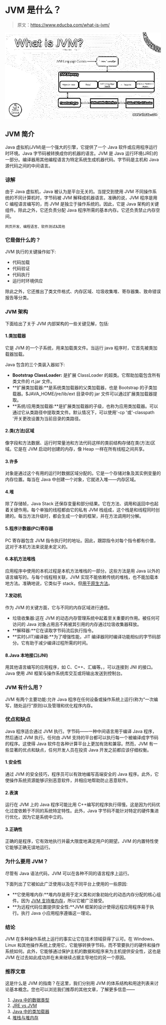 # JVM 是什么？

> 原文：<https://www.educba.com/what-is-jvm/>

![What is JVM?](img/4b05924feff712d4a036722b2150bf92.png)



## JVM 简介

Java 虚拟机(JVM)是一个强大的引擎，它提供了一个 Java 软件或应用程序运行时环境。Java 字节码被转换成你的机器的语言。JVM 是 Java 运行环境(JRE)的一部分。编译器用其他编程语言为特定系统生成机器代码。字节码是主机和 Java 源代码之间的中间语言。

### 谅解

由于 Java 虚拟机，Java 被认为是平台无关的。当提交到使用 JVM 不同操作系统的不同计算机时，字节码被 JVM 解释成机器语言。准确的说，JVM 程序是用 C 编程语言编写的，而 JVM 是独立于操作系统的。因此，它是 Java 架构的关键组件。除此之外，它还负责分配 Java 程序所需的基本内存。它还负责禁止内存空间。

<small>网页开发、编程语言、软件测试&其他</small>

### 它是做什么的？

JVM 执行的关键操作如下:

*   代码加载
*   代码验证
*   代码执行
*   运行时环境供应

除此之外，它还推出了类文件格式、内存区域、垃圾收集堆、寄存器集、致命错误报告等分类。

### JVM 架构

下面给出了关于 JVM 内部架构的一些关键见解，包括:

#### 1.类加载器

它是 JVM 的一个子系统，用来加载类文件。当运行 java 程序时，它首先被类加载器加载。

Java 包含的三个类装入器如下:

*   **Bootstrap ClassLoader:** 是扩展 ClassLoader 的超类。它帮助加载包含所有类文件的 rt.jar 文件。
*   **扩展类加载器:**是系统类加载器的父类加载器，也是 Bootstrap 的子类加载器。$JAVA_HOME/jre/lib/ext 目录中的 jar 文件可以通过扩展类加载器提取。
*   **系统/应用类加载器:**是扩展类加载器的子级，也称为应用类加载器。可以通过它从类路径中提取类文件。默认情况下，可以使用'-cp '或'-classpath '开关更改设置为当前目录的类路径。

#### 2.类(方法)区域

像字段和方法数据、运行时常量池和方法代码这样的类前结构存储在类(方法)区域。它是在 JVM 启动时创建的内存，像 Heap 一样在所有线程之间共享。

#### 3.许多

对象是通过这个有用的运行时数据区域分配的。它是一个存储对象及其实例变量的内存位置。每当在 Java 中创建一个对象，它就进入堆——内存区域。

#### 4.堆

除了存储帧，Java Stack 还保存变量和部分结果。它在方法、调用和返回中也起着关键作用。每个单独的线程都由它的私有 JVM 栈组成，这个栈是和线程同时创建的。每当方法升级时，都会生成一个新的框架，并在方法调用时分解。

#### 5.程序计数器(PC)寄存器

PC 寄存器包含 JVM 指令执行时的地址。因此，跟踪指令对每个指令都有价值，这对于本机方法来说是未定义的。

#### 6.本机方法堆栈

应用程序中使用的本机过程是本机方法堆栈的一部分。这些方法是用 Java 以外的语言编写的。与每个线程相关联，JVM 实现不能依赖传统的堆栈，也不能加载本地方法。准确地说，它类似于 stack，但[用于原生方法](https://www.educba.com/native-methods-in-java/)。

#### 7.发动机

作为 JVM 的关键方面，它与不同的内存区域进行通信。

*   垃圾收集器:这在 JVM 的动态内存管理系统中起着至关重要的作用。被任何可访问的 Java 对象占用且不再被其引用的内存通过垃圾收集器释放。
*   **解释器:**它在读取字节码流后执行指令。
*   **实时(JIT)编译器:**为了增强性能，JIT 编译器同时编译功能相似的字节码部分。它有助于减少编译过程所需的时间。

#### 8.Java 本地接口(JNI)

用其他语言编写的应用程序，如 C、C++、汇编等。，可以连接到 JNI 的接口。Java 使用 JNI 框架与操作系统库交互或将输出发送到控制台。

### JVM 有什么用？

JVM 有两个主要功能:允许 Java 程序在任何设备或操作系统上运行(称为“一次编写，随处运行”原则)以及管理和优化程序内存。

### 优点和缺点

Java 程序适合通过 JVM 执行。字节码——一种中间语言用于编译 Java 程序，然后通过 JVM 执行。任何由 JVM 支持的平台都可以执行每一个被编译成字节码的程序。这使得 Java 软件在各种计算平台上更加有效和兼容。然而，JVM 有一些显著的优点和缺点，任何开发人员在投资 Java 开发之前都应该仔细权衡。

#### 1.安全性

通过 JVM 的安全技巧，程序员可以有效地编写高端安全的 Java 程序。此外，它使操作系统资源能够识别恶意软件，并相应地帮助防止恶意软件。

#### 2.表演

运行在 JVM 上的 Java 程序可能比用 C++编写的程序执行得慢。这是因为代码优化过度依赖于不同的系统特定特性。此外，Java 字节码不能针对特定的硬件集进行优化，因为它是系统中立的。

#### 3.正确性

正确的是程序，它有效地执行并最大限度地满足用户的期望。JVM 的内置特性使它能够正确无误地运行。

### 为什么要用 JVM？

尽管有 Java 语法代码，JVM 可以在各种不同的语言程序上运行。

下面列出了它被如此广泛使用以及在不同平台上使用的一些原因:

*   **它使用堆内存:**堆内存是用于定义类和对象初始化的动态内存分配的核心组件。因为 [JVM 支持堆内存](https://www.educba.com/what-is-heap-memory/)，所以它被广泛接受。
*   **为远程代码位置提供安全性:**JVM 框架的设计使得远程应用程序易于执行。执行 Java 小应用程序遵循这一理论。

### 结论

JVM 在多种操作系统上运行的事实让它在技术领域获得了认可。在 Windows、Linux 和其他操作系统上使用它，它能够转换字节码，而不管要执行的硬件和操作系统如何。此外，它能够通过保护主机的数据和程序来为主机提供安全性，这也是 JVM 在过去如此成功并在未来继续占据主导地位的另一个原因。

### 推荐文章

这是什么是 JVM 的指南？在这里，我们分别用 JVM 的体系结构和用途列表来讨论基本概念。您也可以浏览我们推荐的其他文章，了解更多信息——

1.  [Java 中的数据类型](https://www.educba.com/data-types-in-java/)
2.  [JRE vs JVM](https://www.educba.com/jre-vs-jvm/)
3.  [Java 中的类加载器](https://www.educba.com/classloader-in-java/)
4.  [堆栈与堆内存](https://www.educba.com/stack-vs-heap-memory/)





